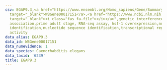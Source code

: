 ```yaml
---
csv: EGAP9.3,<a href="https://www.ensembl.org/Homo_sapiens/Gene/Summary?db=core;g=WBGene00017151"
  target="_blank">WBGene00017151</a>,<a href="https://www.ncbi.nlm.nih.gov/pubmed/30894454"
  target="_blank"><i class="fas fa-file"></i></a>",genetic interference,functional
  association,prime adult stage, RNA-seq assay, hsf-1 overexpression,nucleotide sequence
  identification,nucleotide sequence identification,transcriptional regulation,up-regulates
  activity
data_alias: EGAP9.3
data_id: WBGene00017151
data_numevidence: 1
data_species: Caenorhabditis elegans
data_taxid: '6239'
title: EGAP9.3
---
```

